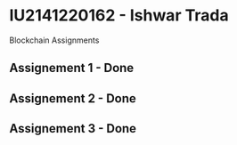 # IU2141220162 - Ishwar Trada

Blockchain Assignments

## Assignement 1 - Done
## Assignement 2 - Done
## Assignement 3 - Done